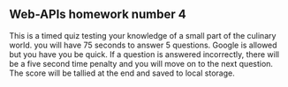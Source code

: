 ## Web-APIs homework number 4
This is a timed quiz testing your knowledge of a small part of the culinary world. you will have 75 seconds to answer 5 questions. Google is allowed but you have you be quick. If a question is answered incorrectly, there will be a five second time penalty and you will move on to the next question. The score will be tallied at the end and saved to local storage. 